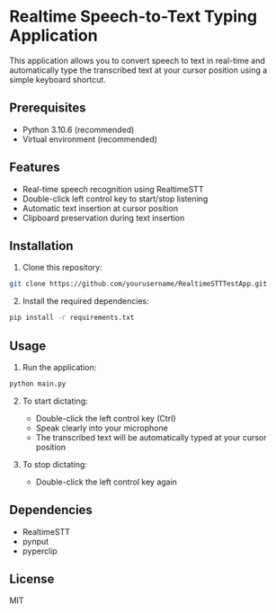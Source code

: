 # Realtime Speech-to-Text Typing Application

This application allows you to convert speech to text in real-time and automatically type the transcribed text at your cursor position using a simple keyboard shortcut.

## Prerequisites

- Python 3.10.6 (recommended)
- Virtual environment (recommended)

## Features
- Real-time speech recognition using RealtimeSTT
- Double-click left control key to start/stop listening
- Automatic text insertion at cursor position
- Clipboard preservation during text insertion

## Installation

1. Clone this repository:
```bash
git clone https://github.com/yourusername/RealtimeSTTTestApp.git
```

2. Install the required dependencies:
```bash
pip install -r requirements.txt
```

## Usage

1. Run the application:
```bash
python main.py
```

2. To start dictating:
   - Double-click the left control key (Ctrl)
   - Speak clearly into your microphone
   - The transcribed text will be automatically typed at your cursor position

3. To stop dictating:
   - Double-click the left control key again

## Dependencies
- RealtimeSTT
- pynput
- pyperclip

## License
MIT